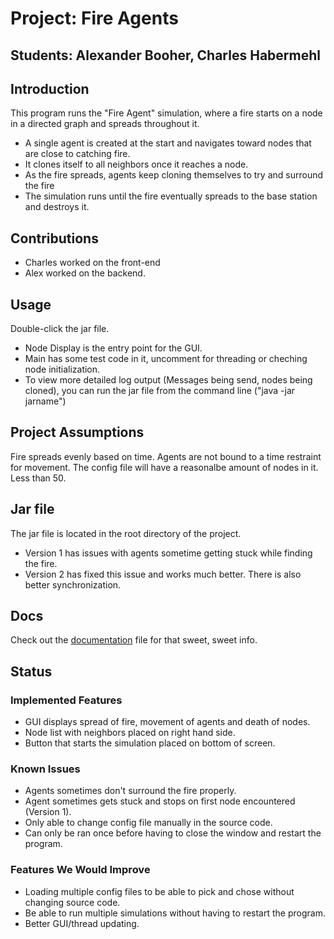 # Project: Fire Agents
## Students:  Alexander Booher, Charles Habermehl

## Introduction
This program runs the "Fire Agent" simulation, where a fire starts on a node in a directed graph
and spreads throughout it.

- A single agent is created at the start and navigates toward nodes that are close to catching fire.
- It clones itself to all neighbors once it reaches a node.
- As the fire spreads, agents keep cloning themselves to try and surround the fire
- The simulation runs until the fire eventually spreads to the base station and destroys it.

## Contributions
- Charles worked on the front-end
- Alex worked on the backend.

## Usage
Double-click the jar file.

- Node Display is the entry point for the GUI.
- Main has some test code in it, uncomment for threading or cheching node initialization.
- To view more detailed log output (Messages being send, nodes being cloned), you can run 
the jar file from the command line ("java -jar jarname")

## Project Assumptions
Fire spreads evenly based on time. Agents are not bound to a time restraint for movement. 
The config file will have a reasonalbe amount of nodes in it. Less than 50.


## Jar file 
The jar file is located in the root directory of the project.
- Version 1 has issues with agents sometime getting stuck while finding the fire.
- Version 2 has fixed this issue and works much better. There is also better synchronization.

## Docs
Check out the [documentation](../doc/doc.MD) file for that sweet, sweet info.

## Status
### Implemented Features
- GUI displays spread of fire, movement of agents and death of nodes. 
- Node list with neighbors placed on right hand side.
- Button that starts the simulation placed on bottom of screen. 

### Known Issues
- Agents sometimes don't surround the fire properly.
- Agent sometimes gets stuck and stops on first node encountered (Version 1). 
- Only able to change config file manually in the source code.
- Can only be ran once before having to close the window and restart the program.

### Features We Would Improve
- Loading multiple config files to be able to pick and chose without changing source
code.
- Be able to run multiple simulations without having to restart the program.
- Better GUI/thread updating.